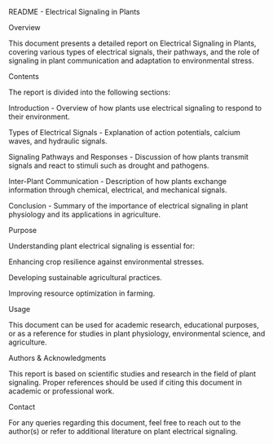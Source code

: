 README - Electrical Signaling in Plants

Overview

This document presents a detailed report on Electrical Signaling in Plants, covering various types of electrical signals, their pathways, and the role of signaling in plant communication and adaptation to environmental stress.

Contents

The report is divided into the following sections:

Introduction - Overview of how plants use electrical signaling to respond to their environment.

Types of Electrical Signals - Explanation of action potentials, calcium waves, and hydraulic signals.

Signaling Pathways and Responses - Discussion of how plants transmit signals and react to stimuli such as drought and pathogens.

Inter-Plant Communication - Description of how plants exchange information through chemical, electrical, and mechanical signals.

Conclusion - Summary of the importance of electrical signaling in plant physiology and its applications in agriculture.

Purpose

Understanding plant electrical signaling is essential for:

Enhancing crop resilience against environmental stresses.

Developing sustainable agricultural practices.

Improving resource optimization in farming.

Usage

This document can be used for academic research, educational purposes, or as a reference for studies in plant physiology, environmental science, and agriculture.

Authors & Acknowledgments

This report is based on scientific studies and research in the field of plant signaling. Proper references should be used if citing this document in academic or professional work.

Contact

For any queries regarding this document, feel free to reach out to the author(s) or refer to additional literature on plant electrical signaling.

